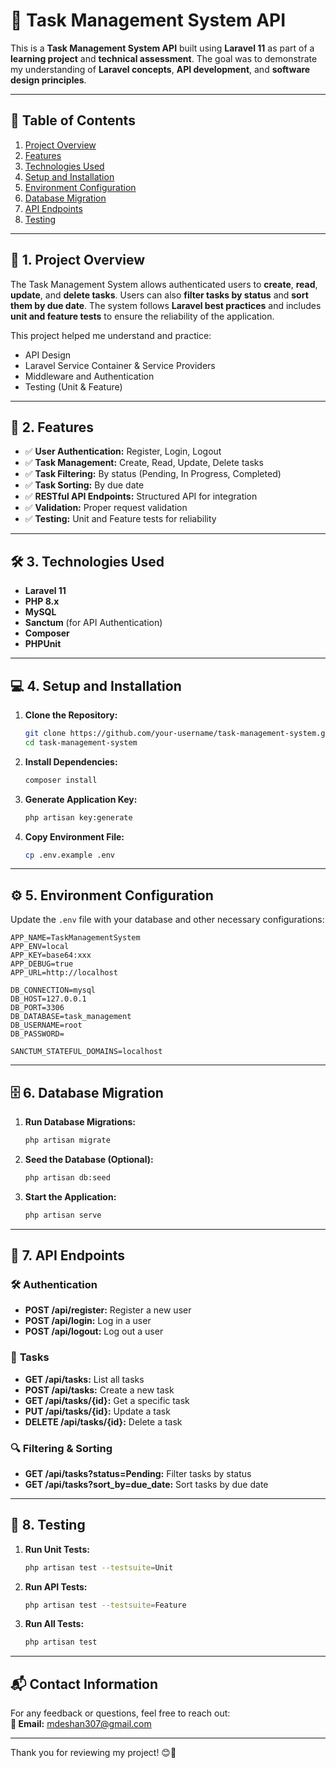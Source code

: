 # 🚀 **Task Management System API**

This is a **Task Management System API** built using **Laravel 11** as part of a **learning project** and **technical assessment**. The goal was to demonstrate my understanding of **Laravel concepts**, **API development**, and **software design principles**.

---

## 📑 **Table of Contents**

1. [Project Overview](#project-overview)
2. [Features](#features)
3. [Technologies Used](#technologies-used)
4. [Setup and Installation](#setup-and-installation)
5. [Environment Configuration](#environment-configuration)
6. [Database Migration](#database-migration)
7. [API Endpoints](#api-endpoints)
8. [Testing](#testing)

---

## 📖 **1. Project Overview**

The Task Management System allows authenticated users to **create**, **read**, **update**, and **delete tasks**. Users can also **filter tasks by status** and **sort them by due date**. The system follows **Laravel best practices** and includes **unit and feature tests** to ensure the reliability of the application.

This project helped me understand and practice:
- API Design
- Laravel Service Container & Service Providers
- Middleware and Authentication
- Testing (Unit & Feature)

---

## 🌟 **2. Features**

- ✅ **User Authentication:** Register, Login, Logout
- ✅ **Task Management:** Create, Read, Update, Delete tasks
- ✅ **Task Filtering:** By status (Pending, In Progress, Completed)
- ✅ **Task Sorting:** By due date
- ✅ **RESTful API Endpoints:** Structured API for integration
- ✅ **Validation:** Proper request validation
- ✅ **Testing:** Unit and Feature tests for reliability

---

## 🛠️ **3. Technologies Used**

- **Laravel 11**
- **PHP 8.x**
- **MySQL**
- **Sanctum** (for API Authentication)
- **Composer**
- **PHPUnit**

---

## 💻 **4. Setup and Installation**

1. **Clone the Repository:**
   ```bash
   git clone https://github.com/your-username/task-management-system.git
   cd task-management-system
   ```

2. **Install Dependencies:**
   ```bash
   composer install
   ```

3. **Generate Application Key:**
   ```bash
   php artisan key:generate
   ```

4. **Copy Environment File:**
   ```bash
   cp .env.example .env
   ```

---

## ⚙️ **5. Environment Configuration**

Update the `.env` file with your database and other necessary configurations:

```env
APP_NAME=TaskManagementSystem
APP_ENV=local
APP_KEY=base64:xxx
APP_DEBUG=true
APP_URL=http://localhost

DB_CONNECTION=mysql
DB_HOST=127.0.0.1
DB_PORT=3306
DB_DATABASE=task_management
DB_USERNAME=root
DB_PASSWORD=

SANCTUM_STATEFUL_DOMAINS=localhost
```

---

## 🗄️ **6. Database Migration**

1. **Run Database Migrations:**
   ```bash
   php artisan migrate
   ```

2. **Seed the Database (Optional):**
   ```bash
   php artisan db:seed
   ```

3. **Start the Application:**
   ```bash
   php artisan serve
   ```

---

## 📡 **7. API Endpoints**

### 🛠️ **Authentication**
- **POST /api/register:** Register a new user
- **POST /api/login:** Log in a user
- **POST /api/logout:** Log out a user

### 📝 **Tasks**
- **GET /api/tasks:** List all tasks
- **POST /api/tasks:** Create a new task
- **GET /api/tasks/{id}:** Get a specific task
- **PUT /api/tasks/{id}:** Update a task
- **DELETE /api/tasks/{id}:** Delete a task

### 🔍 **Filtering & Sorting**
- **GET /api/tasks?status=Pending:** Filter tasks by status
- **GET /api/tasks?sort_by=due_date:** Sort tasks by due date

---

## 🧪 **8. Testing**

1. **Run Unit Tests:**
   ```bash
   php artisan test --testsuite=Unit
   ```

2. **Run API Tests:**
   ```bash
   php artisan test --testsuite=Feature
   ```

3. **Run All Tests:**
   ```bash
   php artisan test
   ```

---

## 📬 **Contact Information**

For any feedback or questions, feel free to reach out:  
**📧 Email:** [mdeshan307@gmail.com](mailto:mdeshan307@gmail.com)

---

Thank you for reviewing my project! 😊🚀

